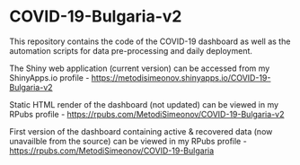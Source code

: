 # COVID-19-Bulgaria-v2

This repository contains the code of the COVID-19 dashboard as well as the automation scripts for data pre-processing and daily deployment.
 
The Shiny web application (current version) can be accessed from my ShinyApps.io profile - https://metodisimeonov.shinyapps.io/COVID-19-Bulgaria-v2
 
Static HTML render of the dashboard (not updated) can be viewed in my RPubs profile - https://rpubs.com/MetodiSimeonov/COVID-19-Bulgaria-v2

First version of the dashboard containing active & recovered data (now unavailble from the source) can be viewed in my RPubs profile - https://rpubs.com/MetodiSimeonov/COVID-19-Bulgaria 
